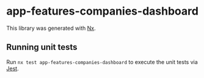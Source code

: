 # app-features-companies-dashboard

This library was generated with [Nx](https://nx.dev).

## Running unit tests

Run `nx test app-features-companies-dashboard` to execute the unit tests via [Jest](https://jestjs.io).
